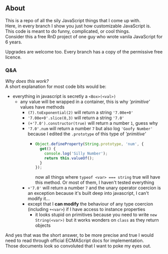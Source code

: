 ## About
This is a repo of all the sily JavaScript things that I come up with.    
Here, in every branch I show you just how customizable JavaScript is.    
This code is meant to do funny, complicated, or cool things.    
Consider this a free RnD project of one guy who wrote vanila JavaScript for 6 years.

Upgrades are welcome too.
Every branch has a copy of the permissive free licence.     

### Q&A    
*Why does this work?*    
A short explanation for most code bits would be:     
- everything in javascript is secretly a `<Box>(<val>)`
  - any value will be wrapped in a container, this is why *'primitive'* values have methods
    - `(7).toExponential(2)` will return a string `'7.00e+0'`
    - `'7.00e+0'.slice(0,3)` will return a string `'7.0'`
    - `(+'7.0').constructor(true)` will return a number `1`, guess why
    - `'7.0'.num` will return a number `7` but also log `'Goofy Number'` because I edited the `.prototype` of this type of *'primitive'*
      - ```javascript
        Object.defineProperty(String.prototype, 'num', {
          get() {
            console.log('Silly Number');
            return this.valueOf();
          }
        });
        ```
        now all things where `typeof <var> === string` true will have this method. Or most of them, I haven't tested everything
    - `+'7.0'` will return a number `7` and the unary operator coercion is an exception because it's built deep into javascript, I can't modify it...
    - except that I **can modify** the behaviour of any type coercion (including `+<var>`) if I have access to instance properties
      - it looks stupid on primitives because you need to write `new String(<var>)` but it works wonders on `class` as they return objects
    
And yes that was the short answer, to be more precise and true I would need to read through official ECMAScript docs for implementation.    
Those documents look so convoluted that I want to poke my eyes out.

